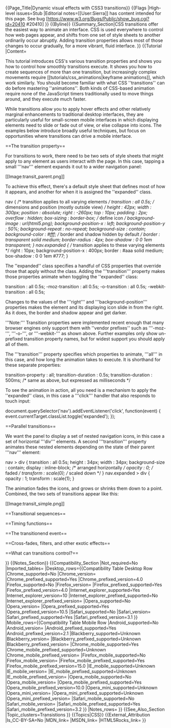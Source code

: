 {{Page_Title|Dynamic visual effects with CSS3 transitions}}
{{Flags
|High-level issues=Stub
|Editorial notes=[[User:Sierra]] has content intended for this page. See bug [https://www.w3.org/Bugs/Public/show_bug.cgi?id=20410 #20410]
}}
{{Byline}}
{{Summary_Section|CSS transitions offer the easiest way to animate an
interface.  CSS is used everywhere to control how web pages appear,
and shifts from one set of style sheets to another ordinarily occur
abruptly.  Adding transition properties allows most of those changes
to occur gradually, for a more vibrant, fluid interface.
}}
{{Tutorial
|Content=

This tutorial introduces CSS's various transition properties and shows
you how to control how smoothly transitions execute. It shows you how
to create sequences of more than one transition, but increasingly
complex movements require [[tutorials/css_animations|keyframe
animations]], which work similarly.  You should become familiar with
what CSS ''transitions'' can do before mastering ''animations''.  Both
kinds of CSS-based animation require none of the JavaScript timers
traditionally used to move things around, and they execute much
faster.

While transitions allow you to apply hover effects and other
relatively marginal enhancements to traditional desktop interfaces,
they are particularly useful for small-screen mobile interfaces in
which displaying elements need to slide or fade out of view, or else
collapse into icons.  The examples below introduce broadly useful
techniques, but focus on opportunities where transitions can drive a
mobile interface.

==The transition property==

For transitions to work, there need to be two sets of style sheets
that might apply to any element as users interact with the page. In
this case, tapping a small '''nav''' element expands it out to a wider
navigation panel:

[[Image:transit_parent.png]]

To achieve this effect, there's a default style sheet that defines
most of how it appears, and another for when it is assigned the
''expanded'' class.

 nav {
         /* transition applies to all varying elements */
     transition            : all 0.5s;
         /* dimensions and position (mostly outside view) */
     height                : 42px;
     width                 : 300px;
     position              : absolute;
     right                 : -260px;
     top                   : 10px;
     padding               : 2px;
     overflow              : hidden;
     box-sizing            : border-box;
         /* define icon */
     background-image      : url(html5.png);
     background-position-x : left;
     background-position-y : 50%;
     background-repeat     : no-repeat;
     background-size       : contain;
     background-color      : #fff;
         /* border and shadow hidden by default */
     border                : transparent solid medium;
     border-radius         : 4px;
     box-shadow            : 0 0 1em transparent;
 }
 nav.expanded  {
         /* transition applies to these varying elements */
     right                 : 10px;
     background-position-x : 400px;
     border                : #aaa solid medium; 
     box-shadow            : 0 0 1em #777;
 }

The ''expanded'' class specifies a handful of CSS properties that
override those that apply without the class.  Adding the
'''transition''' property makes those properties animate when toggling
the ''expanded'' class:

 transition         : all 0.5s;
 -moz-transition    : all 0.5s;
 -o-transition      : all 0.5s;
 -webkit-transition : all 0.5s;

Changes to the values of the '''right''' and '''background-position'''
properties makes the element and its displaying icon slide in from the
right. As it does, the border and shadow appear and get darker.

'''Note:''' Transition properties were implemented recent enough that
many browser engines only support them with ''vendor prefixes'' such
as '''-moz-''', '''-o-''', or '''-webkit-''' as shown above. Further
examples only show un-prefixed transition property names, but for
widest support you should apply all of them.

The '''transition''' property specifies which properties to animate,
'''all''' in this case, and how long the animation takes to execute.
It is shorthand for these separate properties:

 transition-property : all;
 transition-duration : 0.5s;
 transition-duration : 500ms; /* same as above, but expressed as milliseconds */

To see the animation in action, all you need is a mechanism to apply
the ''expanded'' class, in this case a '''click''' handler that also
responds to touch input:

 document.querySelector('nav').addEventListener('click', function(event) {
     event.currentTarget.classList.toggle('expanded');
 });

==Parallel transitions==

We want the panel to display a set of nested navigation icons, in this
case a set of horizontal '''div''' elements. A second '''transition'''
property animates these nested elements depending on the state of their
parent '''nav''' element:

 nav > div {
     transition        : all 0.5s;
     height            : 34px;
     width             : 34px;
     background-size   : contain;
     display           : inline-block; /* arranged horizontally */
     opacity           : 0;            /* faded */
     transform         : scale(0);     /* scaled down */
 }
 nav.expanded > div {
     opacity           : 1;
     transform         : scale(1);
 }

The animation fades the icons, and grows or shrinks them down to a
point. Combined, the two sets of transitions appear like this:

[[Image:transit_simple.png]]

==Transitional sequences==

<!--
NOTE: UNFINISHED. DO NOT EDIT.

* multiple transitions
* P delay: 
* bidirectional
-->

==Timing functions==

<!--
* P timing
* curves, keyword shorthands
* steps
-->

==The transitionend event==

<!--
* example: self-dismissing panel
* TIP: spurious transitions as alternative to setTimeout
-->

==Cross-fades, filters, and other exotic effects==

<!--
* default cross-fade for background image?
* cross-fade() function
* hue-rotate
-->

==What can transitions control?==

<!--
* NO generated ::before & ::after
* NO discrete values
* NO mismatching parameters
* gradients?
* numeric
* color
-->

}}
{{Notes_Section}}
{{Compatibility_Section
|Not_required=No
|Imported_tables=
|Desktop_rows={{Compatibility Table Desktop Row
|Chrome_supported=No
|Chrome_version=
|Chrome_prefixed_supported=Yes
|Chrome_prefixed_version=4.0
|Firefox_supported=No
|Firefox_version=
|Firefox_prefixed_supported=Yes
|Firefox_prefixed_version=4.0
|Internet_explorer_supported=Yes
|Internet_explorer_version=10
|Internet_explorer_prefixed_supported=No
|Internet_explorer_prefixed_version=
|Opera_supported=No
|Opera_version=
|Opera_prefixed_supported=Yes
|Opera_prefixed_version=10.5
|Safari_supported=No
|Safari_version=
|Safari_prefixed_supported=Yes
|Safari_prefixed_version=3.1
}}
|Mobile_rows={{Compatibility Table Mobile Row
|Android_supported=No
|Android_version=
|Android_prefixed_supported=Yes
|Android_prefixed_version=2.1
|Blackberry_supported=Unknown
|Blackberry_version=
|Blackberry_prefixed_supported=Unknown
|Blackberry_prefixed_version=
|Chrome_mobile_supported=Yes
|Chrome_mobile_prefixed_supported=Unknown
|Chrome_mobile_prefixed_version=
|Firefox_mobile_supported=No
|Firefox_mobile_version=
|Firefox_mobile_prefixed_supported=Yes
|Firefox_mobile_prefixed_version=15.0
|IE_mobile_supported=Unknown
|IE_mobile_version=
|IE_mobile_prefixed_supported=Unknown
|IE_mobile_prefixed_version=
|Opera_mobile_supported=No
|Opera_mobile_version=
|Opera_mobile_prefixed_supported=Yes
|Opera_mobile_prefixed_version=10.0
|Opera_mini_supported=Unknown
|Opera_mini_version=
|Opera_mini_prefixed_supported=Unknown
|Opera_mini_prefixed_version=
|Safari_mobile_supported=No
|Safari_mobile_version=
|Safari_mobile_prefixed_supported=Yes
|Safari_mobile_prefixed_version=3.2
}}
|Notes_rows=
}}
{{See_Also_Section
|Topic_clusters=Transistions
}}
{{Topics|CSS}}
{{External_Attribution
|Is_CC-BY-SA=No
|MDN_link=
|MSDN_link=
|HTML5Rocks_link=
}}